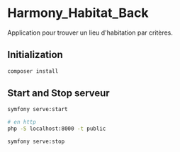 # Harmony_Habitat_Back

Application pour trouver un lieu d'habitation par critères.

## Initialization

```bash
composer install
```

## Start and Stop serveur

```bash
symfony serve:start

# en http
php -S localhost:8000 -t public

symfony serve:stop

```



